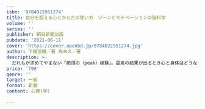 ```yaml
---
isbn: '9784022951274'
title: 自分を超える心とからだの使い方　ゾーンとモチベーションの脳科学
volume: ''
series: ''
publisher: 朝日新聞出版
pubdate: '2021-06-11'
cover: 'https://cover.openbd.jp/9784022951274.jpg'
author: 下條信輔／著 為末大／著
description: >-
  だれもが求めてやまない「絶頂の（peak）経験」。最高の結果が出るとき心と身体はどうなっているのか？とくにスポーツの世界で新記録が出るとき、選手は「ゾーン」に入ったと表現される。しかし科学的にそのメカニズムは解明されていない。「無我夢中の快」や「モチベーション」はいかに生まれるか？それが分かれば「落ち込んだ」状態や失敗に対処する方法も見えてくる。心理学者とトップアスリートの対話から、顕在意識と潜在的な心と身体の関係を探る。
price: '790'
genre: ''
target: 一般
format: 新書
content: 心理(学)

---
```

